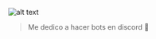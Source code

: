 ![alt text](https://cdn.discordapp.com/attachments/733221540212113478/735756837307285604/como_sabes.jpg)
> Me dedico a hacer bots en discord 🍞
